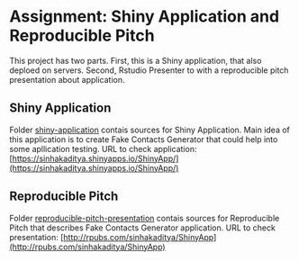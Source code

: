 # Assignment: Shiny Application and Reproducible Pitch

This project has two parts. First, this is a Shiny application, that also deploed on servers. Second, Rstudio Presenter to with a reproducible pitch presentation about application.

## Shiny Application
Folder [shiny-application](shiny-application) contais sources for Shiny Application.
Main idea of this application is to create Fake Contacts Generator that could help into some apllication testing.
URL to check application: [https://sinhakaditya.shinyapps.io/ShinyApp/](https://sinhakaditya.shinyapps.io/ShinyApp/)

## Reproducible Pitch
Folder [reproducible-pitch-presentation](reproducible-pitch-presentation) contais sources for Reproducible Pitch that describes Fake Contacts Generator application.
URL to check presentation: [http://rpubs.com/sinhakaditya/ShinyApp](http://rpubs.com/sinhakaditya/ShinyApp)
